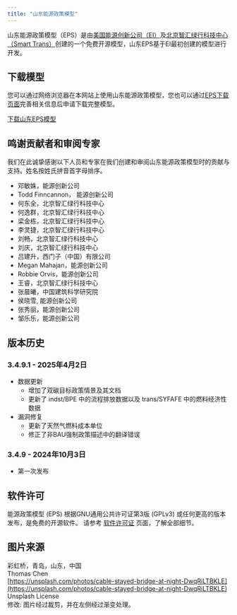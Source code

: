 ```yaml
---
title: "山东能源政策模型"
---
```


山东能源政策模型（EPS）是由[美国能源创新公司（EI）](https://energyinnovation.org/)及[北京智汇绿行科技中心（Smart Trans）](https://smart-trans.net/)创建的一个免费开源模型，山东EPS基于EI最初创建的模型进行开发。

## 下载模型

您可以通过网络浏览器在本网站上使用山东能源政策模型，您也可以通过[EPS下载页面](../download)完善相关信息后申请下载完整模型。

<p><a href="https://wkf.ms/3VOoPTb" class="btn">下载山东EPS模型</a></p>

## 鸣谢贡献者和审阅专家
我们在此诚挚感谢以下人员和专家在我们创建和审阅山东能源政策模型时的贡献与支持。姓名按姓氏拼音首字母排序。

* 邓敏姝，能源创新公司
* Todd Finncannon， 能源创新公司
* 何东全，北京智汇绿行科技中心
* 何逸群，北京智汇绿行科技中心
* 梁金栋，北京智汇绿行科技中心
* 李灵捷，北京智汇绿行科技中心
* 刘畅，北京智汇绿行科技中心
* 刘庆，北京智汇绿行科技中心
* 吕建升，西门子（中国）有限公司
* Megan Mahajan，能源创新公司
* Robbie Orvis，能源创新公司
* 王睿，北京智汇绿行科技中心
* 张晨曦，中国建筑科学研究院
* 侯晓雪, 能源创新公司 
* 张秀丽，能源创新公司
* 邹乐乐，能源创新公司

## 版本历史

### **3.4.9.1 - 2025年4月2日**

* 数据更新
  * 增加了双碳目标政策情景及其文档
  * 更新了 indst/BPE 中的流程排放数据以及 trans/SYFAFE 中的燃料经济性数据
* 漏洞修复
  * 更新了天然气燃料成本单位
  * 修正了非BAU强制政策描述中的翻译错误

### **3.4.9 - 2024年10月3日**

* 第一次发布

## 软件许可

能源政策模型 (EPS) 根据GNU通用公共许可证第3版 (GPLv3) 或任何更高的版本发布，是免费的开源软件。 请参考 [软件许可证](../software-license) 页面，了解全部细节。

## 图片来源
彩虹桥，青岛，山东，中国<br/>
Thomas Chen<br/>
[https://unsplash.com/photos/cable-stayed-bridge-at-night-DwqRiLTBKLE](https://unsplash.com/photos/cable-stayed-bridge-at-night-DwqRiLTBKLE)<br/>
Unsplash License<br/>
修改: 图片经过裁剪，并在左侧经过渐变处理。
